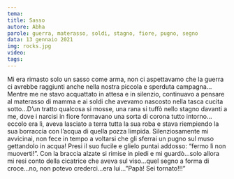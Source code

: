 ```yaml
---
tema:
title: Sasso
autore: Abha
parole: guerra, materasso, soldi, stagno, fiore, pugno, segno
data: 13 gennaio 2021
img: rocks.jpg
video: 
tags: 
---
```

Mi era rimasto solo un sasso come arma, non ci aspettavamo che la guerra ci avrebbe raggiunti anche nella nostra piccola e sperduta campagna... Mentre me ne stavo acquattato in attesa e in silenzio, continuavo a pensare al materasso di mamma e ai soldi che avevamo nascosto nella tasca cucita sotto…D’un tratto qualcosa si mosse, una rana si tuffò nello stagno davanti a me, dove i narcisi in fiore formavano una sorta di corona tutto intorno…eccolo era lì, aveva lasciato a terra tutta la sua roba e stava riempiendo la sua borraccia con l’acqua di quella pozza limpida. Silenziosamente mi avvicinai, non fece in tempo a voltarsi che gli sferrai un pugno sul muso gettandolo in acqua! Presi il suo fucile e glielo puntai addosso: “fermo lì non muoverti!”. Con la braccia alzate si rimise in piedi e mi guardò…solo allora mi resi conto della cicatrice che aveva sul viso…quel segno a forma di croce…no, non potevo crederci…era lui…”Papà! Sei tornato!!!”